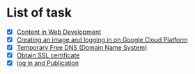 # List of task
- [x] [Content in Web Development](https://github.com/geolaurajaimes/gislaura/blob/main/a01webdevelopment/Readme.md)
- [x] [Creating an image and logging in on Google Cloud Platform](https://github.com/geolaurajaimes/gislaura/blob/main/a01webdevelopment/w01_virtualmachine.md)
- [x] [Temporary Free DNS (Domain Name System)](https://github.com/geolaurajaimes/gislaura/blob/main/a01webdevelopment/w02_duckDNS.md)
- [x] [Obtain SSL certificate](https://github.com/geolaurajaimes/gislaura/blob/main/a01webdevelopment/w03_SSLcertificate.md)
- [x] [log in and Publication](https://github.com/geolaurajaimes/gislaura/blob/main/a01webdevelopment/w04_publish.md)

